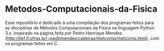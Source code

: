 # Metodos-Computacionais-da-Fisica
Esse repositório é dedicado à uma compilação dos programas feitos para as disciplinas de Métodos Computacionais da Física na linguagem Python 3.x. Inspirado na página feita por Pedro Henrique Mendes (http://lief.if.ufrgs.br/~pedhmendes/cadeiras/metcomp/metcomp.html), com os programas feitos em C.
